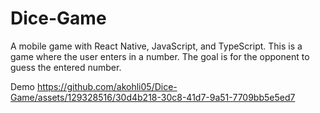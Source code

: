 # Dice-Game
A mobile game with React Native, JavaScript, and TypeScript.
This is a game where the user enters in a number. The goal is for the opponent to guess the entered number.


Demo
https://github.com/akohli05/Dice-Game/assets/129328516/30d4b218-30c8-41d7-9a51-7709bb5e5ed7


